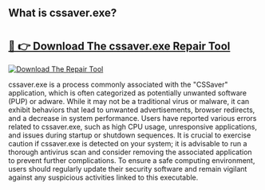 ## What is cssaver.exe? 

# <h2><a href="https://exedetect.com/download.php?cssaver.exe">🔗 👉 Download The cssaver.exe Repair Tool</a></h2>

[![Download The Repair Tool](https://exedetect.com/download-button.jpg)](https://exedetect.com/download.php?cssaver.exe)

cssaver.exe is a process commonly associated with the "CSSaver" application, which is often categorized as potentially unwanted software (PUP) or adware. While it may not be a traditional virus or malware, it can exhibit behaviors that lead to unwanted advertisements, browser redirects, and a decrease in system performance. Users have reported various errors related to cssaver.exe, such as high CPU usage, unresponsive applications, and issues during startup or shutdown sequences. It is crucial to exercise caution if cssaver.exe is detected on your system; it is advisable to run a thorough antivirus scan and consider removing the associated application to prevent further complications. To ensure a safe computing environment, users should regularly update their security software and remain vigilant against any suspicious activities linked to this executable.